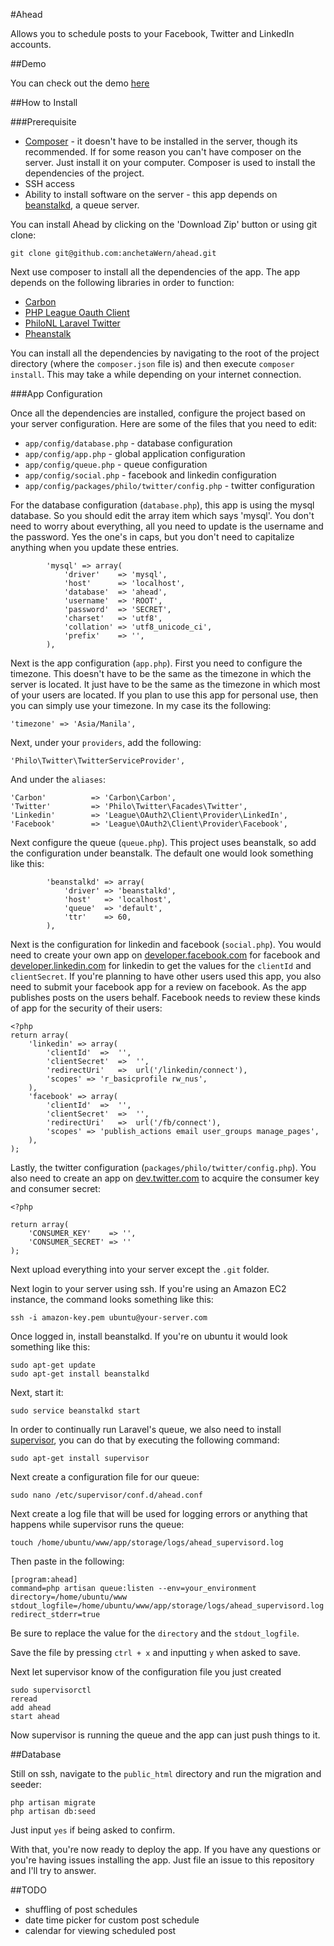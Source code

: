 #Ahead

Allows you to schedule posts to your Facebook, Twitter and LinkedIn accounts.

##Demo

You can check out the demo [here](http://ec2-54-68-251-216.us-west-2.compute.amazonaws.com/)

##How to Install

###Prerequisite

- [Composer](https://getcomposer.org/) - it doesn't have to be installed in the server, though its recommended. If for some reason you can't have composer on the server. Just install it on your computer. Composer is used to install the dependencies of the project.
- SSH access
- Ability to install software on the server - this app depends on [beanstalkd](http://kr.github.io/beanstalkd/download.html), a queue server.

You can install Ahead by clicking on the 'Download Zip' button or using git clone:

```
git clone git@github.com:anchetaWern/ahead.git
```

Next use composer to install all the dependencies of the app. The app depends on the following libraries in order to function:

- [Carbon](https://github.com/briannesbitt/Carbon)
- [PHP League Oauth Client](https://github.com/thephpleague/oauth2-client)
- [PhiloNL Laravel Twitter](https://github.com/PhiloNL/Laravel-Twitter)
- [Pheanstalk](https://github.com/pda/pheanstalk)

You can install all the dependencies by navigating to the root of the project directory (where the `composer.json` file is) and then execute `composer install`. This may take a while depending on your internet connection.

###App Configuration

Once all the dependencies are installed, configure the project based on your server configuration. Here are some of the files that you need to edit:

- `app/config/database.php` - database configuration
- `app/config/app.php` - global application configuration
- `app/config/queue.php` - queue configuration
- `app/config/social.php` - facebook and linkedin configuration
- `app/config/packages/philo/twitter/config.php` - twitter configuration

For the database configuration (`database.php`), this app is using the mysql database. So you should edit the array item which says 'mysql'. You don't need to worry about everything, all you need to update is the username and the password. Yes the one's in caps, but you don't need to capitalize anything when you update these entries.

```
        'mysql' => array(
            'driver'    => 'mysql',
            'host'      => 'localhost',
            'database'  => 'ahead',
            'username'  => 'ROOT',
            'password'  => 'SECRET',
            'charset'   => 'utf8',
            'collation' => 'utf8_unicode_ci',
            'prefix'    => '',
        ),
```

Next is the app configuration (`app.php`). First you need to configure the timezone. This doesn't have to be the same as the timezone in which the server is located. It just have to be the same as the timezone in which most of your users are located. If you plan to use this app for personal use, then you can simply use your timezone. In my case its the following:

```
'timezone' => 'Asia/Manila',
```

Next, under your `providers`, add the following:

```
'Philo\Twitter\TwitterServiceProvider',
```

And under the `aliases`:

```
'Carbon'          => 'Carbon\Carbon',
'Twitter'         => 'Philo\Twitter\Facades\Twitter',
'Linkedin'        => 'League\OAuth2\Client\Provider\LinkedIn',
'Facebook'        => 'League\OAuth2\Client\Provider\Facebook',
```

Next configure the queue (`queue.php`). This project uses beanstalk, so add the configuration under beanstalk. The default one would look something like this:

```
        'beanstalkd' => array(
            'driver' => 'beanstalkd',
            'host'   => 'localhost',
            'queue'  => 'default',
            'ttr'    => 60,
        ),
```

Next is the configuration for linkedin and facebook (`social.php`). You would need to create your own app on [developer.facebook.com](https://developers.facebook.com/) for facebook and [developer.linkedin.com](https://developer.linkedin.com/) for linkedin to get the values for the `clientId` and `clientSecret`. If you're planning to have other users used this app, you also need to submit your facebook app for a review on facebook. As the app publishes posts on the users behalf. Facebook needs to review these kinds of app for the security of their users:

```
<?php
return array(
    'linkedin' => array(
        'clientId'  =>  '',
        'clientSecret'  =>  '',
        'redirectUri'   =>  url('/linkedin/connect'),
        'scopes' => 'r_basicprofile rw_nus',
    ),
    'facebook' => array(
        'clientId'  =>  '',
        'clientSecret'  =>  '',
        'redirectUri'   =>  url('/fb/connect'),
        'scopes' => 'publish_actions email user_groups manage_pages',
    ),
);
```

Lastly, the twitter configuration (`packages/philo/twitter/config.php`). You also need to create an app on [dev.twitter.com](https://dev.twitter.com/) to acquire the consumer key and consumer secret:

```
<?php

return array(
    'CONSUMER_KEY'    => '',
    'CONSUMER_SECRET' => ''
);
```

Next upload everything into your server except the `.git` folder.

Next login to your server using ssh. If you're using an Amazon EC2 instance, the command looks something like this:

```
ssh -i amazon-key.pem ubuntu@your-server.com
```

Once logged in, install beanstalkd. If you're on ubuntu it would look something like this:

```
sudo apt-get update
sudo apt-get install beanstalkd
```

Next, start it:

```
sudo service beanstalkd start
```

In order to continually run Laravel's queue, we also need to install [supervisor](http://supervisord.org/), you can do that by executing the following command:

```
sudo apt-get install supervisor
```

Next create a configuration file for our queue:

```
sudo nano /etc/supervisor/conf.d/ahead.conf
```

Next create a log file that will be used for logging errors or anything that happens while supervisor runs the queue:

```
touch /home/ubuntu/www/app/storage/logs/ahead_supervisord.log
```

Then paste in the following:

```
[program:ahead]
command=php artisan queue:listen --env=your_environment
directory=/home/ubuntu/www
stdout_logfile=/home/ubuntu/www/app/storage/logs/ahead_supervisord.log
redirect_stderr=true
```

Be sure to replace the value for the `directory` and the `stdout_logfile`.

Save the file by pressing `ctrl + x` and inputting `y` when asked to save.

Next let supervisor know of the configuration file you just created

```
sudo supervisorctl
reread
add ahead
start ahead
```

Now supervisor is running the queue and the app can just push things to it.

##Database

Still on ssh, navigate to the `public_html` directory and run the migration and seeder:

```
php artisan migrate
php artisan db:seed
```

Just input `yes` if being asked to confirm.

With that, you're now ready to deploy the app. If you have any questions or you're having issues installing the app. Just file an issue to this repository and I'll try to answer.

##TODO

- shuffling of post schedules
- date time picker for custom post schedule
- calendar for viewing scheduled post